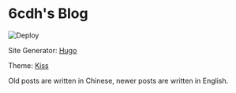 # 6cdh's Blog

![Deploy](https://github.com/6cdh/6cdh.github.io/workflows/Deploy/badge.svg)

Site Generator: [Hugo](https://gohugo.io/)

Theme: [Kiss](https://github.com/ribice/kiss)

Old posts are written in Chinese, newer posts are written in English.

